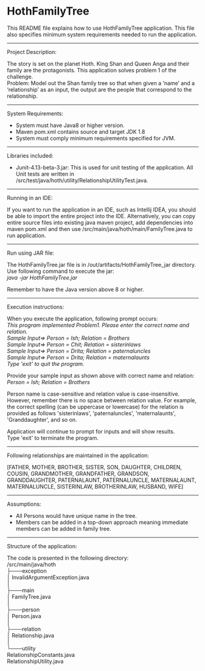 # HothFamilyTree

This README file explains how to use HothFamilyTree application. This file also specifies minimum system requirements needed to run the application.
<hr>

Project Description:

The story is set on the planet Hoth. King Shan and Queen Anga and their family are the protagonists. This application solves problem 1 of the challenge.<br>
Problem: Model out the Shan family tree so that when given a ‘name’ and a ‘relationship’ as an input, the output are the people that correspond to the relationship.

<hr>

System Requirements:
    <ul>
        <li>System must have Java8 or higher version.</li>
        <li>Maven pom.xml contains source and target JDK 1.8 </li>
        <li>System must comply minimum requirements specified for JVM.</li>
    </ul>
    
<hr>

Libraries included:
    <ul>
        <li>Junit-4.13-beta-3.jar: This is used for unit testing of the application. All Unit tests are written in /src/test/java/hoth/utility/RelationshipUtilityTest.java.</li>
    </ul>
    
<hr>

Running in an IDE:

If you want to run the application in an IDE, such as Intellij IDEA, you should be able to import the entire project into the IDE. Alternatively,
you can copy entire source files into existing java maven project, add dependencies into maven pom.xml and then use /src/main/java/hoth/main/FamilyTree.java to run application.

<hr>

Run using JAR file:

The HothFamilyTree.jar file is in /out/artifacts/HothFamilyTree_jar directory. Use following command to execute the jar:<br>
<i>java -jar HothFamilyTree.jar</i>

Remember to have the Java version above 8 or higher.

<hr>

Execution instructions:

When you execute the application, following prompt occurs: <br>
<i>This program implemented Problem1. Please enter the correct name and relation.<br>
Sample Input=> Person = Ish; Relation = Brothers<br>
Sample Input=> Person = Chit; Relation = sisterinlaws<br>
Sample Input=> Person = Drita; Relation = paternaluncles<br>
Sample Input=> Person = Drita; Relation = maternalaunts<br>
Type 'exit' to quit the program.</i>

Provide your sample input as shown above with correct name and relation:<br>
<i>Person = Ish; Relation = Brothers</i>

Person name is case-sensitive and relation value is case-insensitive. However, remember there is no space between relation value. 
For example, the correct spelling (can be uppercase or lowercase) for the relation is provided as follows 'sisterinlaws', 'paternaluncles', 'maternalaunts', 'Granddaughter', and so on.

Application will continue to prompt for inputs and will show results.<br>
Type 'exit' to terminate the program.
<hr>

Following relationships are maintained in the application:

[FATHER, MOTHER, BROTHER, SISTER, SON, DAUGHTER, CHILDREN, COUSIN, GRANDMOTHER, GRANDFATHER, GRANDSON, GRANDDAUGHTER, PATERNALAUNT, PATERNALUNCLE, MATERNALAUNT, MATERNALUNCLE, SISTERINLAW, BROTHERINLAW, HUSBAND, WIFE]

<hr>

Assumptions:
    <ul>
        <li>All Persons would have unique name in the tree.</li>
        <li>Members can be added in a top-down approach meaning immediate members can be added in family tree.</li>
    </ul>

<hr>

Structure of the application:

The code is presented in the following directory: <br>
/src/main/java/hoth<br>
├───exception<br>
│       InvalidArgumentException.java<br>
│<br>
├───main<br>
│       FamilyTree.java<br>
│<br>
├───person<br>
│       Person.java<br>
│<br>
├───relation<br>
│       Relationship.java<br>
│<br>
└───utility<br>
        RelationshipConstants.java<br>
        RelationshipUtility.java





